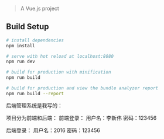 > A Vue.js project

## Build Setup

``` bash
# install dependencies
npm install

# serve with hot reload at localhost:8080
npm run dev

# build for production with minification
npm run build

# build for production and view the bundle analyzer report
npm run build --report
```
后端管理系统是我写的：

项目分为前端和后端：
前端登录：
用户名：李新伟
密码：123456

后端登录：
用户名：2016
密码：123456
